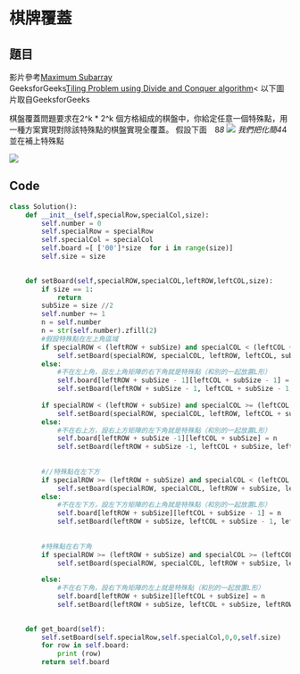# 棋牌覆蓋

          
## 題目


影片參考<a href = "https://www.youtube.com/watch?v=ss7eQtz-KHU">Maximum Subarray</a><br>
GeeksforGeeks<a href = "https://www.geeksforgeeks.org/tiling-problem-using-divide-and-conquer-algorithm/">Tiling Problem using Divide and Conquer algorithm</a><
以下圖片取自GeeksforGeeks

棋盤覆蓋問題要求在2^k * 2^k 個方格組成的棋盤中，你給定任意一個特殊點，用一種方案實現對除該特殊點的棋盤實現全覆蓋。
假設下面　8*8
<image src = "https://www.geeksforgeeks.org/wp-content/uploads/tiles2-1024x539.png"></img>
我們把化簡4*4並在補上特殊點

<image src = "https://media.geeksforgeeks.org/wp-content/cdn-uploads/tiles3.png"></img>


## Code

```python
class Solution():
    def __init__(self,specialRow,specialCol,size):
        self.number = 0
        self.specialRow = specialRow
        self.specialCol = specialCol
        self.board =[ ['00']*size  for i in range(size)]
        self.size = size

      
    def setBoard(self,specialROW,specialCOL,leftROW,leftCOL,size):
        if size == 1:
            return
        subSize = size //2
        self.number += 1
        n = self.number
        n = str(self.number).zfill(2)
        #假設特殊點在左上角區域
        if specialROW < (leftROW + subSize) and specialCOL < (leftCOL + subSize):
            self.setBoard(specialROW, specialCOL, leftROW, leftCOL, subSize)                
        else:
            #不在左上角，設左上角矩陣的右下角就是特殊點（和別的一起放置L形）              
            self.board[leftROW + subSize - 1][leftCOL + subSize - 1] = n
            self.setBoard(leftROW + subSize - 1, leftCOL + subSize - 1, leftROW, leftCOL, subSize)
        
        if specialROW < (leftROW + subSize) and specialCOL >= (leftCOL + subSize) :
            self.setBoard(specialROW, specialCOL, leftROW, leftCOL + subSize, subSize)               
        else: 
            #不在右上方，設右上方矩陣的左下角就是特殊點（和別的一起放置L形）
            self.board[leftROW + subSize -1][leftCOL + subSize] = n
            self.setBoard(leftROW + subSize -1, leftCOL + subSize, leftROW, leftCOL + subSize, subSize)
        
      
        #//特殊點在左下方
        if specialROW >= (leftROW + subSize) and specialCOL < (leftCOL + subSize): 
            self.setBoard(specialROW, specialCOL, leftROW + subSize, leftCOL, subSize)		
        else: 
            #不在左下方，設左下方矩陣的右上角就是特殊點（和別的一起放置L形）
            self.board[leftROW + subSize][leftCOL + subSize - 1] = n
            self.setBoard(leftROW + subSize, leftCOL + subSize - 1, leftROW + subSize, leftCOL, subSize)
        	
    
        #特殊點在右下角
        if specialROW >= (leftROW + subSize) and specialCOL >= (leftCOL + subSize):
            self.setBoard(specialROW, specialCOL, leftROW + subSize, leftCOL + subSize, subSize)
        		
        else:
            #不在右下角，設右下角矩陣的左上就是特殊點（和別的一起放置L形）
            self.board[leftROW + subSize][leftCOL + subSize] = n
            self.setBoard(leftROW + subSize, leftCOL + subSize, leftROW + subSize, leftCOL + subSize, subSize)       			

        
    def get_board(self):
        self.setBoard(self.specialRow,self.specialCol,0,0,self.size)   
        for row in self.board:
            print (row)
        return self.board
  
```